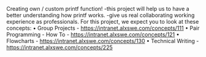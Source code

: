 Creating own / custom printf function!
-this project will help us to have a better understanding how printf works.
-give us real collaborating working experience as professionals.
 For this project, we expect you to look at these concepts:
•	Group Projects - https://intranet.alxswe.com/concepts/111
•	Pair Programming - How To - https://intranet.alxswe.com/concepts/121
•	Flowcharts - https://intranet.alxswe.com/concepts/130
•	Technical Writing - https://intranet.alxswe.com/concepts/225


